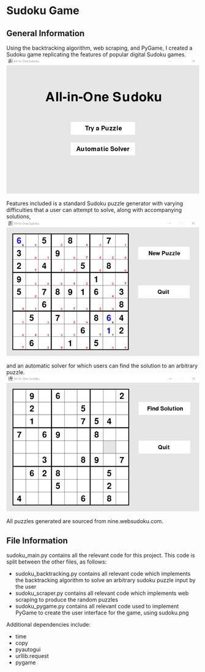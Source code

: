 # Sudoku Game
## General Information
Using the backtracking algorithm, web scraping, and PyGame, I created a Sudoku game replicating the features of popular digital Sudoku games.
<img src="Pics/pic1.png">

Features included is a standard Sudoku puzzle generator with varying difficulties that a user can attempt to solve, along with accompanying solutions,
<img src="Pics\pic2.png">

and an automatic solver for which users can find the solution to an arbitrary puzzle.
<img src="Pics\pic3.png">


All puzzles generated are sourced from nine.websudoku.com.

## File Information
sudoku_main.py contains all the relevant code for this project. This code is split between the other files, as follows:
* sudoku_backtracking.py contains all relevant code which implements the backtracking algorithm to solve an arbitrary sudoku puzzle input by the user
* sudoku_scraper.py contains all relevant code which implements web scraping to produce the random puzzles
* sudoku_pygame.py contains all relevant code used to implement PyGame to create the user interface for the game, using sudoku.png

Additional dependencies include:
* time
* copy
* pyautogui
* urllib.request
* pygame
